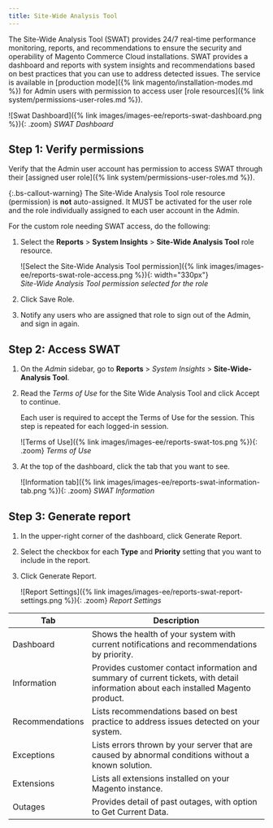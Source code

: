 ```yaml
---
title: Site-Wide Analysis Tool
---
```


The Site-Wide Analysis Tool (SWAT) provides 24/7 real-time performance monitoring, reports, and recommendations to ensure the security and operability of Magento Commerce Cloud installations. SWAT provides a dashboard and reports with system insights and recommendations based on best practices that you can use to address detected issues. The service is available in [production mode]({% link magento/installation-modes.md %}) for Admin users with permission to access user [role resources]({% link system/permissions-user-roles.md %}).

![Swat Dashboard]({% link images/images-ee/reports-swat-dashboard.png %}){: .zoom}
_SWAT Dashboard_

## Step 1: Verify permissions

Verify that the Admin user account has permission to access SWAT through their [assigned user role]({% link system/permissions-user-roles.md %}).

{:.bs-callout-warning}
The Site-Wide Analysis Tool role resource (permission) is **not** auto-assigned. It MUST be activated for the user role and the role individually assigned to each user account in the Admin.

For the custom role needing SWAT access, do the following:

1. Select the **Reports** > **System Insights** > **Site-Wide Analysis Tool** role resource.

   ![Select the Site-Wide Analysis Tool permission]({% link images/images-ee/reports-swat-role-access.png %}){: width="330px"}<br/>
   _Site-Wide Analysis Tool permission selected for the role_

1. Click <span class="btn">Save Role</span>.

1. Notify any users who are assigned that role to sign out of the Admin, and sign in again.

## Step 2: Access SWAT

1. On the _Admin_ sidebar, go to **Reports** > _System Insights_ > **Site-Wide-Analysis Tool**.

1. Read the _Terms of Use_ for the Site Wide Analysis Tool and click <span class="btn">Accept</span> to continue.

   Each user is required to accept the Terms of Use for the session. This step is repeated for each logged-in session.

   ![Terms of Use]({% link images/images-ee/reports-swat-tos.png %}){: .zoom}
   _Terms of Use_

1. At the top of the dashboard, click the tab that you want to see.

   ![Information tab]({% link images/images-ee/reports-swat-information-tab.png %}){: .zoom}
   _SWAT Information_

## Step 3: Generate report

1. In the upper-right corner of the dashboard, click <span class="btn">Generate Report</span>.

1. Select the checkbox for each **Type** and **Priority** setting that you want to include in the report.

1. Click <span class="btn">Generate Report</span>.

   ![Report Settings]({% link images/images-ee/reports-swat-report-settings.png %}){: .zoom}
   _Report Settings_

|Tab|Description|
|--- |--- |
|Dashboard|Shows the health of your system with current notifications and recommendations by priority.|
|Information|Provides customer contact information and summary of current tickets, with detail information about each installed Magento product.|
|Recommendations|Lists recommendations based on best practice to address issues detected on your system.|
|Exceptions|Lists errors thrown by your server that are caused by abnormal conditions without a known solution.|
|Extensions|Lists all extensions installed on your Magento instance.|
|Outages|Provides detail of past outages, with option to Get Current Data.|
